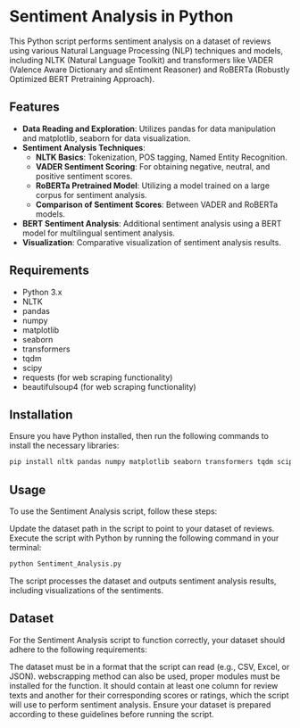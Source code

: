 # Sentiment Analysis in Python

This Python script performs sentiment analysis on a dataset of reviews using various Natural Language Processing (NLP) techniques and models, including NLTK (Natural Language Toolkit) and transformers like VADER (Valence Aware Dictionary and sEntiment Reasoner) and RoBERTa (Robustly Optimized BERT Pretraining Approach).

## Features

- **Data Reading and Exploration**: Utilizes pandas for data manipulation and matplotlib, seaborn for data visualization.
- **Sentiment Analysis Techniques**:
  - **NLTK Basics**: Tokenization, POS tagging, Named Entity Recognition.
  - **VADER Sentiment Scoring**: For obtaining negative, neutral, and positive sentiment scores.
  - **RoBERTa Pretrained Model**: Utilizing a model trained on a large corpus for sentiment analysis.
  - **Comparison of Sentiment Scores**: Between VADER and RoBERTa models.
- **BERT Sentiment Analysis**: Additional sentiment analysis using a BERT model for multilingual sentiment analysis.
- **Visualization**: Comparative visualization of sentiment analysis results.

## Requirements

- Python 3.x
- NLTK
- pandas
- numpy
- matplotlib
- seaborn
- transformers
- tqdm
- scipy
- requests (for web scraping functionality)
- beautifulsoup4 (for web scraping functionality)

## Installation

Ensure you have Python installed, then run the following commands to install the necessary libraries:

```bash
pip install nltk pandas numpy matplotlib seaborn transformers tqdm scipy requests beautifulsoup4
```

## Usage
To use the Sentiment Analysis script, follow these steps:

Update the dataset path in the script to point to your dataset of reviews.
Execute the script with Python by running the following command in your terminal:
```bash
python Sentiment_Analysis.py
```
The script processes the dataset and outputs sentiment analysis results, including visualizations of the sentiments.

## Dataset
For the Sentiment Analysis script to function correctly, your dataset should adhere to the following requirements:

The dataset must be in a format that the script can read (e.g., CSV, Excel, or JSON).
webscrapping method can also be used, proper modules must be installed for the function.
It should contain at least one column for review texts and another for their corresponding scores or ratings, which the script will use to perform sentiment analysis.
Ensure your dataset is prepared according to these guidelines before running the script.



